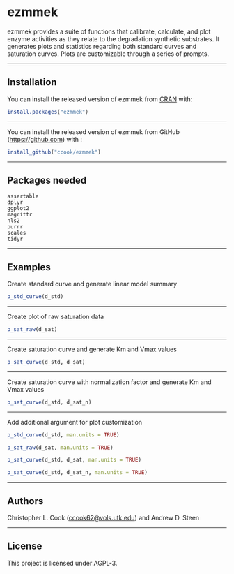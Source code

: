 # ezmmek

<!-- badges: start -->
<!-- badges: end -->

ezmmek provides a suite of functions that calibrate, calculate, and plot enzyme activities as they relate to the degradation synthetic substrates. It generates plots and statistics regarding both standard curves and saturation curves. Plots are customizable through a series of prompts.

***

## Installation

You can install the released version of ezmmek from [CRAN](https://CRAN.R-project.org) with:

``` r
install.packages("ezmmek")
```
***
You can install the released version of ezmmek from GitHub (https://github.com) with :

```r
install_github("ccook/ezmmek")
```
***

## Packages needed
    assertable  
    dplyr  
    ggplot2  
    magrittr  
    nls2  
    purrr  
    scales  
    tidyr

***

## Examples
Create standard curve and generate linear model summary
``` r
p_std_curve(d_std)
```    
***
Create plot of raw saturation data
```r
p_sat_raw(d_sat)
```
***
Create saturation curve and generate Km and Vmax values
```r
p_sat_curve(d_std, d_sat)
```
***
Create saturation curve with normalization factor and generate Km and Vmax values
```r
p_sat_curve(d_std, d_sat_n)
```
***
Add additional argument for plot customization
```r
p_std_curve(d_std, man.units = TRUE)
```

```r
p_sat_raw(d_sat, man.units = TRUE)
```

```r
p_sat_curve(d_std, d_sat, man.units = TRUE)
```

```r
p_sat_curve(d_std, d_sat_n, man.units = TRUE)
```
***

## Authors
Christopher L. Cook (<ccook62@vols.utk.edu>) and Andrew D. Steen

***

## License
This project is licensed under AGPL-3.





